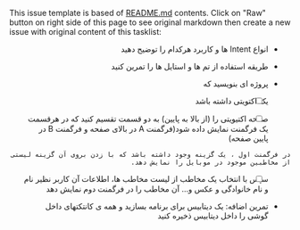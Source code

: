 This issue template is based of [README.md](README.md) contents.
Click on "Raw" button on right side of this page to see original markdown then create a new issue with original content of this tasklist:

<div dir="rtl" align='right'>

- انواع Intent ها و کاربرد هرکدام را توضیح دهید

- طریقه استفاده از تم ها و استایل ها را تمرین کنید 

- پروژه ای بنویسید که 

-[ ] یک اکتویتی داشته باشد  

-[ ]    صفحه اکتیویتی را (از بالا به پایین) به دو قسمت تقسیم کنید که در هرقسمت یک فرگمنت نمایش داده شود(فرگمنت A در بالای صفحه و فرگمنت B  در پایین صفحه) 

    در فرگمنت اول ، یک گزینه وجود داشته باشد که با زدن بروی آن گزینه لیستی از مخاطبین موجود در موبایل را نمایش دهد. 

-[ ]    سپس با انتخاب یک مخاطب از لیست مخاطب ها،  اطلاعات آن کاربر نظیر نام و نام خانوادگی و عکس  و... آن مخاطب را در فرگمنت دوم نمایش دهد 
    
   - تمرین اضافه: 
    یک دیتابیس برای برنامه بسازید و همه ی کانتکتهای داخل گوشی را داخل دیتابیس ذخیره کنید
</div>
